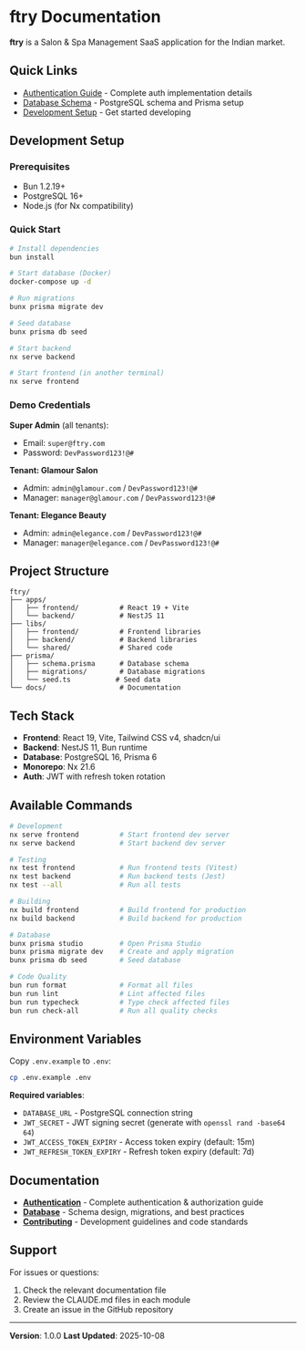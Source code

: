 # ftry Documentation

**ftry** is a Salon & Spa Management SaaS application for the Indian market.

## Quick Links

- [Authentication Guide](./AUTHENTICATION.md) - Complete auth implementation details
- [Database Schema](./DATABASE.md) - PostgreSQL schema and Prisma setup
- [Development Setup](#development-setup) - Get started developing

## Development Setup

### Prerequisites

- Bun 1.2.19+
- PostgreSQL 16+
- Node.js (for Nx compatibility)

### Quick Start

```bash
# Install dependencies
bun install

# Start database (Docker)
docker-compose up -d

# Run migrations
bunx prisma migrate dev

# Seed database
bunx prisma db seed

# Start backend
nx serve backend

# Start frontend (in another terminal)
nx serve frontend
```

### Demo Credentials

**Super Admin** (all tenants):

- Email: `super@ftry.com`
- Password: `DevPassword123!@#`

**Tenant: Glamour Salon**

- Admin: `admin@glamour.com` / `DevPassword123!@#`
- Manager: `manager@glamour.com` / `DevPassword123!@#`

**Tenant: Elegance Beauty**

- Admin: `admin@elegance.com` / `DevPassword123!@#`
- Manager: `manager@elegance.com` / `DevPassword123!@#`

## Project Structure

```
ftry/
├── apps/
│   ├── frontend/          # React 19 + Vite
│   └── backend/           # NestJS 11
├── libs/
│   ├── frontend/          # Frontend libraries
│   ├── backend/           # Backend libraries
│   └── shared/            # Shared code
├── prisma/
│   ├── schema.prisma      # Database schema
│   ├── migrations/        # Database migrations
│   └── seed.ts           # Seed data
└── docs/                  # Documentation
```

## Tech Stack

- **Frontend**: React 19, Vite, Tailwind CSS v4, shadcn/ui
- **Backend**: NestJS 11, Bun runtime
- **Database**: PostgreSQL 16, Prisma 6
- **Monorepo**: Nx 21.6
- **Auth**: JWT with refresh token rotation

## Available Commands

```bash
# Development
nx serve frontend          # Start frontend dev server
nx serve backend           # Start backend dev server

# Testing
nx test frontend           # Run frontend tests (Vitest)
nx test backend            # Run backend tests (Jest)
nx test --all              # Run all tests

# Building
nx build frontend          # Build frontend for production
nx build backend           # Build backend for production

# Database
bunx prisma studio         # Open Prisma Studio
bunx prisma migrate dev    # Create and apply migration
bunx prisma db seed        # Seed database

# Code Quality
bun run format             # Format all files
bun run lint               # Lint affected files
bun run typecheck          # Type check affected files
bun run check-all          # Run all quality checks
```

## Environment Variables

Copy `.env.example` to `.env`:

```bash
cp .env.example .env
```

**Required variables**:

- `DATABASE_URL` - PostgreSQL connection string
- `JWT_SECRET` - JWT signing secret (generate with `openssl rand -base64 64`)
- `JWT_ACCESS_TOKEN_EXPIRY` - Access token expiry (default: 15m)
- `JWT_REFRESH_TOKEN_EXPIRY` - Refresh token expiry (default: 7d)

## Documentation

- **[Authentication](./AUTHENTICATION.md)** - Complete authentication & authorization guide
- **[Database](./DATABASE.md)** - Schema design, migrations, and best practices
- **[Contributing](../CLAUDE.md)** - Development guidelines and code standards

## Support

For issues or questions:

1. Check the relevant documentation file
2. Review the CLAUDE.md files in each module
3. Create an issue in the GitHub repository

---

**Version**: 1.0.0
**Last Updated**: 2025-10-08
